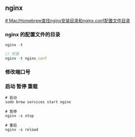 ## nginx

[# Mac/Homebrew查找nginx安装目录和nginx.conf配置文件目录](https://blog.csdn.net/aa390481978/article/details/100882728)

### nginx 的配置文件的目录

``` ts
nginx -t

// 检查
nginx -t nginx.conf

```

### 修改端口号


### 启动 暂停 重载

``` shell
# 启动
sodo brew services start nginx

# 暂停
nginx -s stop

# 重启
nginx -s reload
```


